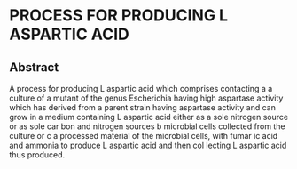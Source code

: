 # PROCESS FOR PRODUCING L ASPARTIC ACID

## Abstract
A process for producing L aspartic acid which comprises contacting a a culture of a mutant of the genus Escherichia having high aspartase activity which has derived from a parent strain having aspartase activity and can grow in a medium containing L aspartic acid either as a sole nitrogen source or as sole car bon and nitrogen sources b microbial cells collected from the culture or c a processed material of the microbial cells, with fumar ic acid and ammonia to produce L aspartic acid and then col lecting L aspartic acid thus produced.